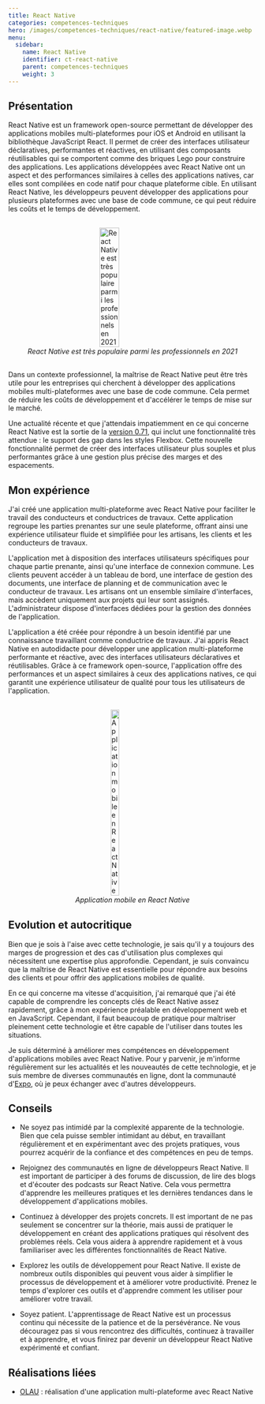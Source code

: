```yaml
---
title: React Native
categories: competences-techniques
hero: /images/competences-techniques/react-native/featured-image.webp
menu:
  sidebar:
    name: React Native
    identifier: ct-react-native
    parent: competences-techniques
    weight: 3
---
```


## Présentation
React Native est un framework open-source permettant de développer des applications mobiles multi-plateformes pour iOS et Android en utilisant la bibliothèque JavaScript React. Il permet de créer des interfaces utilisateur déclaratives, performantes et réactives, en utilisant des composants réutilisables qui se comportent comme des briques Lego pour construire des applications. Les applications développées avec React Native ont un aspect et des performances similaires à celles des applications natives, car elles sont compilées en code natif pour chaque plateforme cible. En utilisant React Native, les développeurs peuvent développer des applications pour plusieurs plateformes avec une base de code commune, ce qui peut réduire les coûts et le temps de développement.

<div style="display: flex; flex-direction: column; align-items: center; justify-content: center; margin: 30px;">
  <img onclick="window.open('https://insights.stackoverflow.com/survey/2021#most-popular-technologies-misc-tech-prof')" src="/images/competences-techniques/react-native/survey.png" width="30%" style="align-self: center; cursor: pointer;" alt="React Native est très populaire parmi les professionnels en 2021" title="Cliquer pour zoomer" />
  <i>React Native est très populaire parmi les professionnels en 2021</i>
</div>

Dans un contexte professionnel, la maîtrise de React Native peut être très utile pour les entreprises qui cherchent à développer des applications mobiles multi-plateformes avec une base de code commune. Cela permet de réduire les coûts de développement et d'accélérer le temps de mise sur le marché.

Une actualité récente et que j'attendais impatiemment en ce qui concerne React Native est la sortie de la [version 0.71](https://reactnative.dev/blog/2023/01/12/version-071#simplifying-layouts-with-flexbox-gap), qui inclut une fonctionnalité très attendue : le support des gap dans les styles Flexbox. Cette nouvelle fonctionnalité permet de créer des interfaces utilisateur plus souples et plus performantes grâce à une gestion plus précise des marges et des espacements.

## Mon expérience
J'ai créé une application multi-plateforme avec React Native pour faciliter le travail des conducteurs et conductrices de travaux. Cette application regroupe les parties prenantes sur une seule plateforme, offrant ainsi une expérience utilisateur fluide et simplifiée pour les artisans, les clients et les conducteurs de travaux.

L'application met à disposition des interfaces utilisateurs spécifiques pour chaque partie prenante, ainsi qu'une interface de connexion commune. Les clients peuvent accéder à un tableau de bord, une interface de gestion des documents, une interface de planning et de communication avec le conducteur de travaux. Les artisans ont un ensemble similaire d'interfaces, mais accèdent uniquement aux projets qui leur sont assignés. L'administrateur dispose d'interfaces dédiées pour la gestion des données de l'application.

L'application a été créée pour répondre à un besoin identifié par une connaissance travaillant comme conductrice de travaux. J'ai appris React Native en autodidacte pour développer une application multi-plateforme performante et réactive, avec des interfaces utilisateurs déclaratives et réutilisables. Grâce à ce framework open-source, l'application offre des performances et un aspect similaires à ceux des applications natives, ce qui garantit une expérience utilisateur de qualité pour tous les utilisateurs de l'application.

<div style="display: flex; flex-direction: column; align-items: center; justify-content: center; margin: 30px;">
  <img onclick="window.open('/images/competences-techniques/react-native/interface-documents.png')" src="/images/competences-techniques/react-native/interface-documents.png" width="20%" style="align-self: center; cursor: pointer;" alt="Application mobile en React Native" title="Cliquer pour zoomer" />
  <i>Application mobile en React Native</i>
</div>

## Evolution et autocritique
Bien que je sois à l'aise avec cette technologie, je sais qu'il y a toujours des marges de progression et des cas d'utilisation plus complexes qui nécessitent une expertise plus approfondie. Cependant, je suis convaincu que la maîtrise de React Native est essentielle pour répondre aux besoins des clients et pour offrir des applications mobiles de qualité.

En ce qui concerne ma vitesse d'acquisition, j'ai remarqué que j'ai été capable de comprendre les concepts clés de React Native assez rapidement, grâce à mon expérience préalable en développement web et en JavaScript. Cependant, il faut beaucoup de pratique pour maîtriser pleinement cette technologie et être capable de l'utiliser dans toutes les situations.

Je suis déterminé à améliorer mes compétences en développement d'applications mobiles avec React Native. Pour y parvenir, je m'informe régulièrement sur les actualités et les nouveautés de cette technologie, et je suis membre de diverses communautés en ligne, dont la communauté d'[Expo](https://expo.dev/), où je peux échanger avec d'autres développeurs.

## Conseils
- Ne soyez pas intimidé par la complexité apparente de la technologie. Bien que cela puisse sembler intimidant au début, en travaillant régulièrement et en expérimentant avec des projets pratiques, vous pourrez acquérir de la confiance et des compétences en peu de temps.

- Rejoignez des communautés en ligne de développeurs React Native. Il est important de participer à des forums de discussion, de lire des blogs et d'écouter des podcasts sur React Native. Cela vous permettra d'apprendre les meilleures pratiques et les dernières tendances dans le développement d'applications mobiles.

- Continuez à développer des projets concrets. Il est important de ne pas seulement se concentrer sur la théorie, mais aussi de pratiquer le développement en créant des applications pratiques qui résolvent des problèmes réels. Cela vous aidera à apprendre rapidement et à vous familiariser avec les différentes fonctionnalités de React Native.

- Explorez les outils de développement pour React Native. Il existe de nombreux outils disponibles qui peuvent vous aider à simplifier le processus de développement et à améliorer votre productivité. Prenez le temps d'explorer ces outils et d'apprendre comment les utiliser pour améliorer votre travail.

- Soyez patient. L'apprentissage de React Native est un processus continu qui nécessite de la patience et de la persévérance. Ne vous découragez pas si vous rencontrez des difficultés, continuez à travailler et à apprendre, et vous finirez par devenir un développeur React Native expérimenté et confiant.

## Réalisations liées

- [OLAU](/posts/realisations/olau) : réalisation d'une application multi-plateforme avec React Native
